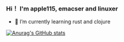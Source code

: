 ### Hi！ I'm apple115, emacser and linuxer 

- 🌱 I’m currently learning rust and clojure
  
[![Anurag's GitHub stats](https://github-readme-stats.vercel.app/api?username=apple115)](https://github.com/anuraghazra/github-readme-stats)


<!--
**apple115/apple115** is a ✨ _special_ ✨ repository because its `README.md` (this file) appears on your GitHub profile.

Here are some ideas to get you started:

- 🔭 I’m currently working on ...
- 🌱 I’m currently learning ...
- 👯 I’m looking to collaborate on ...
- 🤔 I’m looking for help with ...
- 💬 Ask me about ...
- 📫 How to reach me: ...
- 😄 Pronouns: ...
- ⚡ Fun fact: ...
-->
